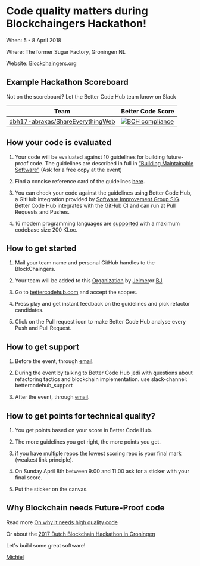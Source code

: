 # Code quality matters during Blockchaingers Hackathon!

When: 5 - 8 April 2018

Where:  The former Sugar Factory, Groningen NL

Website: [Blockchaingers.org](https://blockchaingers.org)


## Example Hackathon Scoreboard

Not on the scoreboard? Let the Better Code Hub team know on Slack

Team | Better Code Score
--- | ---
[dbh17-abraxas/ShareEverythingWeb](https://github.com/dbh17-abraxas/ShareEverythingWeb) | [![BCH compliance](https://bettercodehub.com/edge/badge/dbh17-abraxas/ShareEverythingWeb)](https://bettercodehub.com)


## How your code is evaluated

1. Your code will be evaluated against 10 guidelines for building future-proof code. The guidelines are described in full in [“Building Maintainable Software”](http://shop.oreilly.com/product/0636920049159.do) (Ask for a free copy at the event)

2. Find a concise reference card of the guidelines [here](https://cdn-images-1.medium.com/max/1200/1*TS-ZTeI7sQS7dy_AlMqSXQ.png).

3. You can check your code against the guidelines using Better Code Hub, a GitHub integration provided by [Software Improvement Group SIG](https://www.sig.eu). Better Code Hub integrates with the GitHub CI and can run at Pull Requests and Pushes.

4. 16 modern programming languages are [supported](https://bettercodehub.com/docs/configuration-manual) with a maximum codebase size 200 KLoc.


## How to get started

1. Mail your team name and personal GitHub handles to the BlockChaingers.

2. Your team will be added to this [Organization](https://github.com/blockchaingers) by [Jelmer](https://github.com/jelmervdwijk)or [BJ](https://github.com/jelmervdwijk)

3. Go to [bettercodehub.com](https://bettercodehub.com) and accept the scopes. 

4. Press play and get instant feedback on the guidelines and pick refactor candidates.

5. Click on the Pull request icon to make Better Code Hub analyse every Push and Pull Request.


## How to get support

1. Before the event, through [email](mailto:bettercodehub@sig.eu).

2. During the event by talking to Better Code Hub jedi with questions about refactoring tactics and blockchain implementation. use slack-channel: bettercodehub_support

3. After the event, through [email](mailto:bettercodehub@sig.eu).


## How to get points for technical quality?

1. You get points based on your score in Better Code Hub.

2. The more guidelines you get right, the more points you get.

3. if you have multiple repos the lowest scoring repo is your final mark (weakest link principle).

4. On Sunday April 8th between 9:00 and 11:00 ask for a sticker with your final score.

5. Put the sticker on the canvas.



## Why Blockchain needs Future-Proof code

Read more [On why it needs high quality code ](https://medium.com/@jstvssr/why-blockchain-needs-future-proof-code-cb09b39175e1#.bqfmcig55)

Or about the [2017 Dutch Blockchain Hackathon in Groningen](https://dev.to/jstvssr/how-a-hackathon-appreciates-quality-code)


Let's build some great software!

[Michiel](https://github.com/michielcuijpers)

